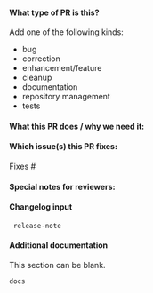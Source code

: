 #### What type of PR is this?

Add one of the following kinds:
* bug
* correction
* enhancement/feature
* cleanup
* documentation
* repository management
* tests


#### What this PR does / why we need it:




#### Which issue(s) this PR fixes:

<!-- Automatically closes linked issue when PR is merged.
Usage: `Fixes #<issue number>`, or `Fixes (paste link of issue)`. -->

Fixes #

#### Special notes for reviewers:



#### Changelog input

```
 release-note

```

#### Additional documentation

This section can be blank.



```
docs

```
